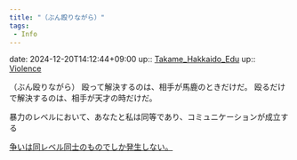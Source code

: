```yaml
---
title: "（ぶん殴りながら）"
tags:
 - Info
---
```


date: 2024-12-20T14:12:44+09:00
up:: [Takame_Hakkaido_Edu](Bar/Novel/Nacaria/Takame_Hakkaido_Edu.md)
up:: [Violence](Bar/Novel/Topics/Violence.md)

（ぶん殴りながら）
殴って解決するのは、相手が馬鹿のときだけだ。
殴るだけで解決するのは、相手が天才の時だけだ。

暴力のレベルにおいて、あなたと私は同等であり、コミュニケーションが成立する

[争いは同レベル同士のものでしか発生しない。](Info/争いは同レベル同士のものでしか発生しない。.md)